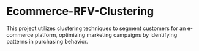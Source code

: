 # Ecommerce-RFV-Clustering
This project utilizes clustering techniques to segment customers for an e-commerce platform, optimizing marketing campaigns by identifying patterns in purchasing behavior.
